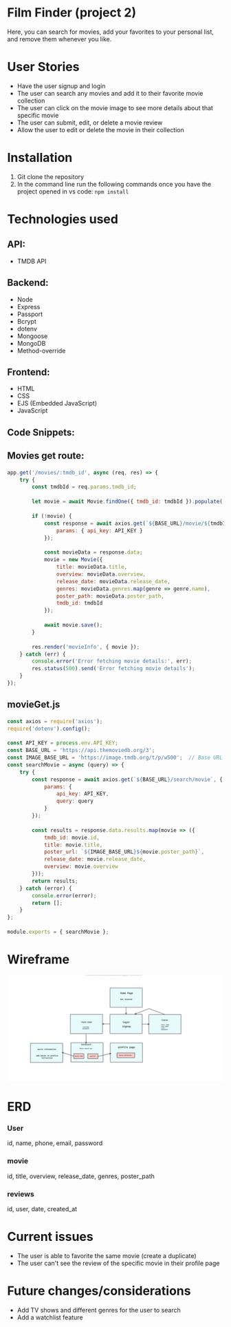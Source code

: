 # Film Finder (project 2)
Here, you can search for movies, add your favorites to your personal list, and remove them whenever you like. 

# User Stories
- Have the user signup and login
- The user can search any movies and add it to their favorite movie collection
- The user can click on the movie image to see more details about that specific movie
- The user can submit, edit, or delete a movie review
- Allow the user to edit or delete the movie in their collection

# Installation
1. Git clone the repository
2. In the command line run the following commands once you have the project opened in vs code: 
   `npm install`

# Technologies used

## API:
- TMDB API
## Backend:
- Node
- Express
- Passport
- Bcrypt
- dotenv
- Mongoose
- MongoDB
- Method-override

## Frontend:
- HTML
- CSS
- EJS (Embedded JavaScript)
- JavaScript

## Code Snippets:
## Movies get route:
```js
app.get('/movies/:tmdb_id', async (req, res) => {
    try {
        const tmdbId = req.params.tmdb_id;

        let movie = await Movie.findOne({ tmdb_id: tmdbId }).populate('reviews');

        if (!movie) {
            const response = await axios.get(`${BASE_URL}/movie/${tmdbId}`, {
                params: { api_key: API_KEY }
            });

            const movieData = response.data;
            movie = new Movie({
                title: movieData.title,
                overview: movieData.overview,
                release_date: movieData.release_date,
                genres: movieData.genres.map(genre => genre.name),
                poster_path: movieData.poster_path,
                tmdb_id: tmdbId
            });

            await movie.save();
        }

        res.render('movieInfo', { movie });
    } catch (err) {
        console.error('Error fetching movie details:', err);
        res.status(500).send('Error fetching movie details');
    }
});
```
## movieGet.js
```js
const axios = require('axios');
require('dotenv').config();

const API_KEY = process.env.API_KEY;
const BASE_URL = 'https://api.themoviedb.org/3';
const IMAGE_BASE_URL = 'https://image.tmdb.org/t/p/w500';  // Base URL for TMDB
const searchMovie = async (query) => {
    try {
        const response = await axios.get(`${BASE_URL}/search/movie`, {
            params: {
                api_key: API_KEY,
                query: query
            }
        });
        
        const results = response.data.results.map(movie => ({
            tmdb_id: movie.id,
            title: movie.title,
            poster_url: `${IMAGE_BASE_URL}${movie.poster_path}`,
            release_date: movie.release_date,
            overview: movie.overview
        }));
        return results;
    } catch (error) {
        console.error(error);
        return [];
    }
};

module.exports = { searchMovie };

```

# Wireframe
![wireframe](img/wireframe.png)

# ERD
### User
id, name, phone, email, password
### movie
id, title, overview, release_date, genres, poster_path
### reviews
id, user, date, created_at

# Current issues
- The user is able to favorite the same movie (create a duplicate)
- The user can't see the review of the specific movie in their profile page

# Future changes/considerations
- Add TV shows and different genres for the user to search
- Add a watchlist feature
